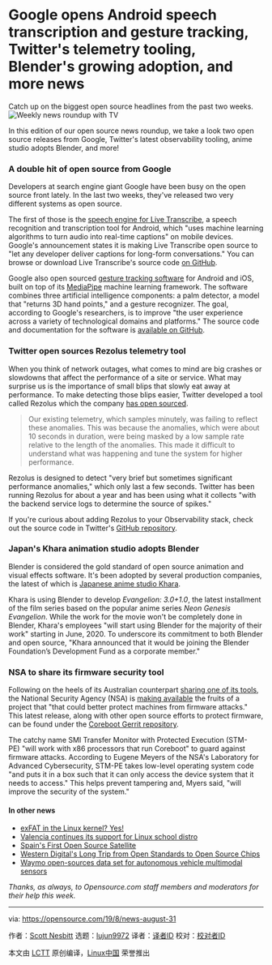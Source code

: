 [#]: collector: (lujun9972)
[#]: translator: ( )
[#]: reviewer: ( )
[#]: publisher: ( )
[#]: url: ( )
[#]: subject: (Google opens Android speech transcription and gesture tracking, Twitter's telemetry tooling, Blender's growing adoption, and more news)
[#]: via: (https://opensource.com/19/8/news-august-31)
[#]: author: (Scott Nesbitt https://opensource.com/users/scottnesbitt)

Google opens Android speech transcription and gesture tracking, Twitter's telemetry tooling, Blender's growing adoption, and more news
======
Catch up on the biggest open source headlines from the past two weeks.
![Weekly news roundup with TV][1]

In this edition of our open source news roundup, we take a look two open source releases from Google, Twitter's latest observability tooling, anime studio adopts Blender, and more!

### A double hit of open source from Google

Developers at search engine giant Google have been busy on the open source front lately. In the last two weeks, they've released two very different systems as open source.

The first of those is the [speech engine for Live Transcribe][2], a speech recognition and transcription tool for Android, which "uses machine learning algorithms to turn audio into real-time captions" on mobile devices. Google's announcement states it is making Live Transcribe open source to "let any developer deliver captions for long-form conversations." You can browse or download Live Transcribe's source code [on GitHub][3].

Google also open sourced [gesture tracking software][4] for Android and iOS, built on top of its [MediaPipe][5] machine learning framework. The software combines three artificial intelligence components: a palm detector, a model that "returns 3D hand points," and a gesture recognizer. The goal, according to Google's researchers, is to improve "the user experience across a variety of technological domains and platforms." The source code and documentation for the software is [available on GitHub][6].

### Twitter open sources Rezolus telemetry tool

When you think of network outages, what comes to mind are big crashes or slowdowns that affect the performance of a site or service. What may surprise us is the importance of small blips that slowly eat away at performance. To make detecting those blips easier, Twitter developed a tool called Rezolus which the company [has open sourced][7].

> Our existing telemetry, which samples minutely, was failing to reflect these anomalies. This was because the anomalies, which were about 10 seconds in duration, were being masked by a low sample rate relative to the length of the anomalies. This made it difficult to understand what was happening and tune the system for higher performance.

Rezolus is designed to detect "very brief but sometimes significant performance anomalies," which only last a few seconds. Twitter has been running Rezolus for about a year and has been using what it collects "with the backend service logs to determine the source of spikes." 

If you're curious about adding Rezolus to your Observability stack, check out the source code in Twitter's [GitHub repository][8].

### Japan's Khara animation studio adopts Blender

Blender is considered the gold standard of open source animation and visual effects software. It's been adopted by several production companies, the latest of which is [Japanese anime studio Khara][9].

Khara is using Blender to develop _Evangelion: 3.0+1.0_, the latest installment of the film series based on the popular anime series _Neon Genesis Evangelion_. While the work for the movie won't be completely done in Blender, Khara's employees "will start using Blender for the majority of their work" starting in June, 2020. To underscore its commitment to both Blender and open source, "Khara announced that it would be joining the Blender Foundation’s Development Fund as a corporate member."

### NSA to share its firmware security tool

Following on the heels of its Australian counterpart [sharing one of its tools][10], the National Security Agency (NSA) is [making available][11] the fruits of a project that "that could better protect machines from firmware attacks." This latest release, along with other open source efforts to protect firmware, can be found under the [Coreboot Gerrit repository][12].

The catchy name SMI Transfer Monitor with Protected Execution (STM-PE) "will work with x86 processors that run Coreboot" to guard against firmware attacks. According to Eugene Meyers of the NSA's Laboratory for Advanced Cybersecurity, STM-PE takes low-level operating system code "and puts it in a box such that it can only access the device system that it needs to access." This helps prevent tampering and, Myers said, "will improve the security of the system."

#### In other news

  * [exFAT in the Linux kernel? Yes!][13]
  * [Valencia continues its support for Linux school distro][14]
  * [Spain's First Open Source Satellite][15]
  * [Western Digital's Long Trip from Open Standards to Open Source Chips][16]
  * [Waymo open-sources data set for autonomous vehicle multimodal sensors][17]



_Thanks, as always, to Opensource.com staff members and moderators for their help this week._

--------------------------------------------------------------------------------

via: https://opensource.com/19/8/news-august-31

作者：[Scott Nesbitt][a]
选题：[lujun9972][b]
译者：[译者ID](https://github.com/译者ID)
校对：[校对者ID](https://github.com/校对者ID)

本文由 [LCTT](https://github.com/LCTT/TranslateProject) 原创编译，[Linux中国](https://linux.cn/) 荣誉推出

[a]: https://opensource.com/users/scottnesbitt
[b]: https://github.com/lujun9972
[1]: https://opensource.com/sites/default/files/styles/image-full-size/public/lead-images/weekly_news_roundup_tv.png?itok=B6PM4S1i (Weekly news roundup with TV)
[2]: https://venturebeat.com/2019/08/16/google-open-sources-live-transcribes-speech-engine/
[3]: https://github.com/google/live-transcribe-speech-engine
[4]: https://venturebeat.com/2019/08/19/google-open-sources-gesture-tracking-ai-for-mobile-devices/
[5]: https://github.com/google/mediapipe
[6]: https://github.com/google/mediapipe/blob/master/mediapipe/docs/hand_tracking_mobile_gpu.md
[7]: https://blog.twitter.com/engineering/en_us/topics/open-source/2019/introducing-rezolus.html
[8]: https://github.com/twitter/rezolus
[9]: https://www.neowin.net/news/anime-studio-khara-is-planning-to-use-open-source-blender-software/
[10]: https://opensource.com/article/19/8/news-august-17#ASD
[11]: https://www.cyberscoop.com/nsa-firmware-open-source-coreboot-stm-pe-eugene-myers/
[12]: https://review.coreboot.org/admin/repos
[13]: https://cloudblogs.microsoft.com/opensource/2019/08/28/exfat-linux-kernel/
[14]: https://joinup.ec.europa.eu/collection/open-source-observatory-osor/news/120000-lliurex-desktops
[15]: https://hackaday.com/2019/08/15/spains-first-open-source-satellite/
[16]: https://www.datacenterknowledge.com/open-source/western-digitals-long-trip-open-standards-open-source-chips
[17]: ttps://venturebeat.com/2019/08/21/waymo-open-sources-data-set-for-autonomous-vehicle-multimodal-sensors/

